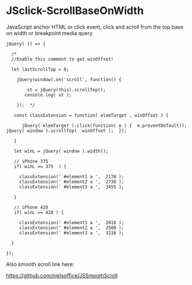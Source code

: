 # JSclick-ScrollBaseOnWidth
JavaScript anchor HTML or click event, click and scroll from the top base on width or breakpoint media query 

```JS
jQuery( () => {
	
  /*
  //Enable this comment to get winOffset!
 
  let lastScrollTop = 0;
     
	jQuery(window).on('scroll', function() {
		
        st = jQuery(this).scrollTop();
       console.log( st ); 
		
    });  */ 

   const classExtension = function( elemTarget , winOffset ) {
		
      jQuery( elemTarget ).click(function( e ) {  e.preventDefault(); jQuery( window ).scrollTop(  winOffset );  });
	
   }
	
   let winL = jQuery( window ).width();	

   // iPhone 375 
   if( winL == 375  ) {
	
     classExtension(' #element1 a ',  2170 );
     classExtension(' #element2 a ',  2730 );
     classExtension(' #element3 a ',  3455 );
	  
   }

   // iPhone 428 
   if( winL == 428 ) {
	
     classExtension(' #element1 a ',  2010 );
     classExtension(' #element2 a ',  2580 );
     classExtension(' #element3 a ',  3216 );
	  
  }
	
});

```
Also smooth scroll link here:

https://github.com/nielsoffice/JSSmoothScroll 



